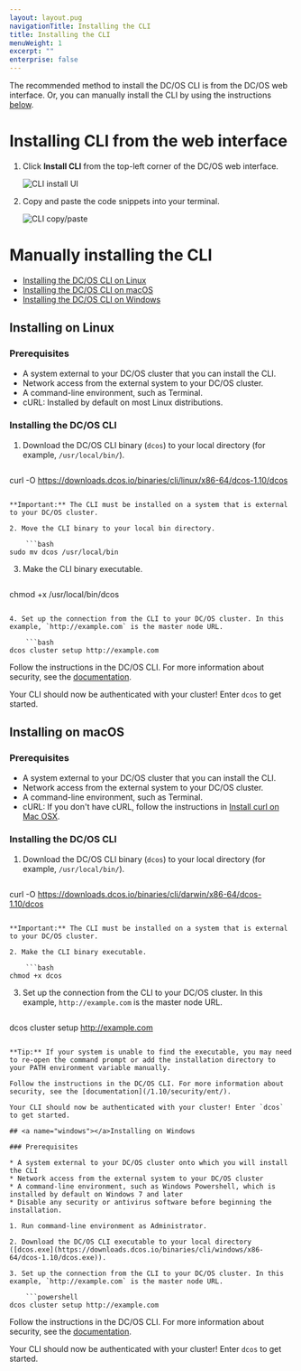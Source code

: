 ```yaml
---
layout: layout.pug
navigationTitle: Installing the CLI
title: Installing the CLI
menuWeight: 1
excerpt: ""
enterprise: false
---
```

<!-- This source repo for this topic is https://github.com/dcos/dcos-docs -->

The recommended method to install the DC/OS CLI is from the DC/OS web interface. Or, you can manually install the CLI by using the instructions [below](#manual).

# Installing CLI from the web interface

1. Click **Install CLI** from the top-left corner of the DC/OS web interface.
    
    ![CLI install UI](/1.10/img/install-cli.png)

2. Copy and paste the code snippets into your terminal.
    
    ![CLI copy/paste](/1.10/img/install-cli-terminal.png)

# <a name="manual"></a>Manually installing the CLI

* [Installing the DC/OS CLI on Linux](#linux)
* [Installing the DC/OS CLI on macOS](#osx)
* [Installing the DC/OS CLI on Windows](#windows)

## <a name="linux"></a>Installing on Linux

### Prerequisites

* A system external to your DC/OS cluster that you can install the CLI.
* Network access from the external system to your DC/OS cluster.
* A command-line environment, such as Terminal.
* cURL: Installed by default on most Linux distributions.

### Installing the DC/OS CLI

1. Download the DC/OS CLI binary (`dcos`) to your local directory (for example, `/usr/local/bin/`).
    
    ```bash
curl -O https://downloads.dcos.io/binaries/cli/linux/x86-64/dcos-1.10/dcos
```

**Important:** The CLI must be installed on a system that is external to your DC/OS cluster.

2. Move the CLI binary to your local bin directory.
    
    ```bash
sudo mv dcos /usr/local/bin 
```

3. Make the CLI binary executable.
    
    ```bash
chmod +x /usr/local/bin/dcos
```

4. Set up the connection from the CLI to your DC/OS cluster. In this example, `http://example.com` is the master node URL.
    
    ```bash
dcos cluster setup http://example.com
```

Follow the instructions in the DC/OS CLI. For more information about security, see the [documentation](/1.10/security/ent/).

Your CLI should now be authenticated with your cluster! Enter `dcos` to get started.

## <a name="osx"></a>Installing on macOS

### Prerequisites

* A system external to your DC/OS cluster that you can install the CLI.
* Network access from the external system to your DC/OS cluster.
* A command-line environment, such as Terminal.
* cURL: If you don't have cURL, follow the instructions in [Install curl on Mac OSX](http://macappstore.org/curl/).

### Installing the DC/OS CLI

1. Download the DC/OS CLI binary (`dcos`) to your local directory (for example, `/usr/local/bin/`).
    
    ```bash
curl -O https://downloads.dcos.io/binaries/cli/darwin/x86-64/dcos-1.10/dcos
```

**Important:** The CLI must be installed on a system that is external to your DC/OS cluster.

2. Make the CLI binary executable.
    
    ```bash
chmod +x dcos
```

3. Set up the connection from the CLI to your DC/OS cluster. In this example, `http://example.com` is the master node URL.
    
    ```bash
dcos cluster setup http://example.com
```

**Tip:** If your system is unable to find the executable, you may need to re-open the command prompt or add the installation directory to your PATH environment variable manually.

Follow the instructions in the DC/OS CLI. For more information about security, see the [documentation](/1.10/security/ent/).

Your CLI should now be authenticated with your cluster! Enter `dcos` to get started.

## <a name="windows"></a>Installing on Windows

### Prerequisites

* A system external to your DC/OS cluster onto which you will install the CLI
* Network access from the external system to your DC/OS cluster
* A command-line environment, such as Windows Powershell, which is installed by default on Windows 7 and later
* Disable any security or antivirus software before beginning the installation.

1. Run command-line environment as Administrator.

2. Download the DC/OS CLI executable to your local directory ([dcos.exe](https://downloads.dcos.io/binaries/cli/windows/x86-64/dcos-1.10/dcos.exe)).

3. Set up the connection from the CLI to your DC/OS cluster. In this example, `http://example.com` is the master node URL.
    
    ```powershell
dcos cluster setup http://example.com
```

Follow the instructions in the DC/OS CLI. For more information about security, see the [documentation](/1.10/security/ent/).

Your CLI should now be authenticated with your cluster! Enter `dcos` to get started.